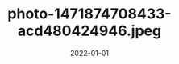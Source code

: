 ---
title: "photo-1471874708433-acd480424946.jpeg"
src: "../../assets/images/photo-1471874708433-acd480424946.jpeg"
date: 2022-01-01
tags: ["paris"]
---